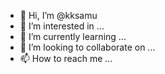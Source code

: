 - 👋 Hi, I’m @kksamu
- 👀 I’m interested in ...
- 🌱 I’m currently learning ...
- 💞️ I’m looking to collaborate on ...
- 📫 How to reach me ...

<!---
kksamu/kksamu is a ✨ special ✨ repository because its `README.md` (this file) appears on your GitHub profile.
You can click the Preview link to take a look at your changes.
--->
